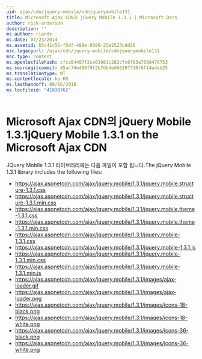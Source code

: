 ```yaml
---
uid: ajax/cdn/jquery-mobile/cdnjquerymobile131
title: Microsoft Ajax CDN의 jQuery Mobile 1.3.1 | Microsoft Docs
author: rick-anderson
description: ''
ms.author: riande
ms.date: 07/23/2014
ms.assetid: b5c41c56-f5df-489e-9389-25e2523cdd28
msc.legacyurl: /ajax/cdn/jquery-mobile/cdnjquerymobile131
msc.type: content
ms.openlocfilehash: cfca54487f2ce01961c282c7c6f03a7698476753
ms.sourcegitcommit: 45ac74e400f9f2b7dbded66297730f6f14a4eb25
ms.translationtype: MT
ms.contentlocale: ko-KR
ms.lasthandoff: 08/16/2018
ms.locfileid: "41838762"
---
```

<a name="jquery-mobile-131-on-the-microsoft-ajax-cdn"></a><span data-ttu-id="82f58-102">Microsoft Ajax CDN의 jQuery Mobile 1.3.1</span><span class="sxs-lookup"><span data-stu-id="82f58-102">jQuery Mobile 1.3.1 on the Microsoft Ajax CDN</span></span>
====================
<span data-ttu-id="82f58-103">JQuery Mobile 1.3.1 라이브러리에는 다음 파일이 포함 됩니다.</span><span class="sxs-lookup"><span data-stu-id="82f58-103">The jQuery Mobile 1.3.1 library includes the following files:</span></span>

- https://ajax.aspnetcdn.com/ajax/jquery.mobile/1.3.1/jquery.mobile.structure-1.3.1.css
- https://ajax.aspnetcdn.com/ajax/jquery.mobile/1.3.1/jquery.mobile.structure-1.3.1.min.css
- https://ajax.aspnetcdn.com/ajax/jquery.mobile/1.3.1/jquery.mobile.theme-1.3.1.css
- https://ajax.aspnetcdn.com/ajax/jquery.mobile/1.3.1/jquery.mobile.theme-1.3.1.min.css
- https://ajax.aspnetcdn.com/ajax/jquery.mobile/1.3.1/jquery.mobile-1.3.1.css
- https://ajax.aspnetcdn.com/ajax/jquery.mobile/1.3.1/jquery.mobile-1.3.1.js
- https://ajax.aspnetcdn.com/ajax/jquery.mobile/1.3.1/jquery.mobile-1.3.1.min.css
- https://ajax.aspnetcdn.com/ajax/jquery.mobile/1.3.1/jquery.mobile-1.3.1.min.js
- https://ajax.aspnetcdn.com/ajax/jquery.mobile/1.3.1/images/ajax-loader.gif
- https://ajax.aspnetcdn.com/ajax/jquery.mobile/1.3.1/images/ajax-loader.png
- https://ajax.aspnetcdn.com/ajax/jquery.mobile/1.3.1/images/icons-18-black.png
- https://ajax.aspnetcdn.com/ajax/jquery.mobile/1.3.1/images/icons-18-white.png
- https://ajax.aspnetcdn.com/ajax/jquery.mobile/1.3.1/images/icons-36-black.png
- https://ajax.aspnetcdn.com/ajax/jquery.mobile/1.3.1/images/icons-36-white.png
